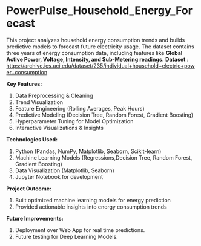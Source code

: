 # PowerPulse_Household_Energy_Forecast
This project analyzes household energy consumption trends and builds predictive models to forecast future electricity usage.
The dataset contains three years of energy consumption data, including features like **Global Active Power, Voltage, Intensity, and Sub-Metering readings.**
**Dataset** : https://archive.ics.uci.edu/dataset/235/individual+household+electric+power+consumption

**Key Features:**

1) Data Preprocessing & Cleaning
2) Trend Visualization
3) Feature Engineering (Rolling Averages, Peak Hours)
4) Predictive Modeling (Decision Tree, Random Forest, Gradient Boosting)
5) Hyperparameter Tuning for Model Optimization
6) Interactive Visualizations & Insights

**Technologies Used:**

1) Python (Pandas, NumPy, Matplotlib, Seaborn, Scikit-learn)
2) Machine Learning Models (Regressions,Decision Tree, Random Forest, Gradient Boosting)
3) Data Visualization (Matplotlib, Seaborn)
4) Jupyter Notebook for development

**Project Outcome:**

1) Built optimized machine learning models for energy prediction
2) Provided actionable insights into energy consumption trends

**Future Improvements:**

1) Deployment over Web App for real time predictions.
2) Future testing for Deep Learning Models.

